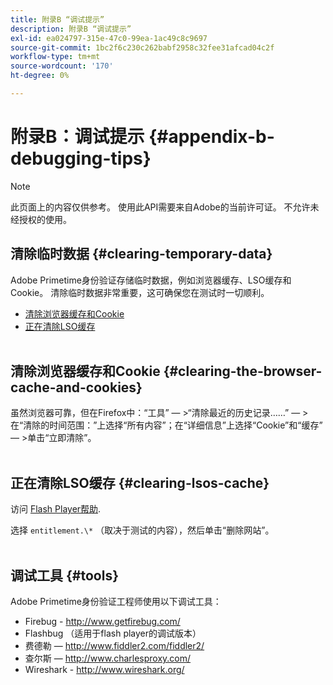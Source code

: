 ```yaml
---
title: 附录B “调试提示”
description: 附录B “调试提示”
exl-id: ea024797-315e-47c0-99ea-1ac49c8c9697
source-git-commit: 1bc2f6c230c262babf2958c32fee31afcad04c2f
workflow-type: tm+mt
source-wordcount: '170'
ht-degree: 0%

---
```


# 附录B：调试提示 {#appendix-b-debugging-tips}

>[!NOTE]
>
>此页面上的内容仅供参考。 使用此API需要来自Adobe的当前许可证。 不允许未经授权的使用。


## 清除临时数据 {#clearing-temporary-data}

Adobe Primetime身份验证存储临时数据，例如浏览器缓存、LSO缓存和Cookie。 清除临时数据非常重要，这可确保您在测试时一切顺利。

- [清除浏览器缓存和Cookie](#clearing-the-browser-cache-and-cookies)
- [正在清除LSO缓存](#clearing-lsos-cache)\
   

## 清除浏览器缓存和Cookie {#clearing-the-browser-cache-and-cookies}

虽然浏览器可靠，但在Firefox中：“工具” — \>“清除最近的历史记录……” — \>在“清除的时间范围：”上选择“所有内容”；在“详细信息”上选择“Cookie”和“缓存” — \>单击“立即清除”。\
 

## 正在清除LSO缓存 {#clearing-lsos-cache}

访问 [Flash Player帮助](http://www.macromedia.com/support/documentation/en/flashplayer/help/settings_manager07.html).

选择 ```entitlement.\*``` （取决于测试的内容），然后单击“删除网站”。\
 

## 调试工具 {#tools}

Adobe Primetime身份验证工程师使用以下调试工具：

- Firebug - <http://www.getfirebug.com/>
- Flashbug （适用于flash player的调试版本）
- 费德勒 —  <http://www.fiddler2.com/fiddler2/>
- 查尔斯 —  <http://www.charlesproxy.com/>
- Wireshark - <http://www.wireshark.org/>


<!--
## Related Information

- [Programmer Integration Guide](/help/authentication/programmer-integration-guide-overview.md)

- [Using Charles Proxy (Tech Note)](https://tve.zendesk.com/hc/en-us/articles/204962849-Using-Charles-Proxy)
-->
